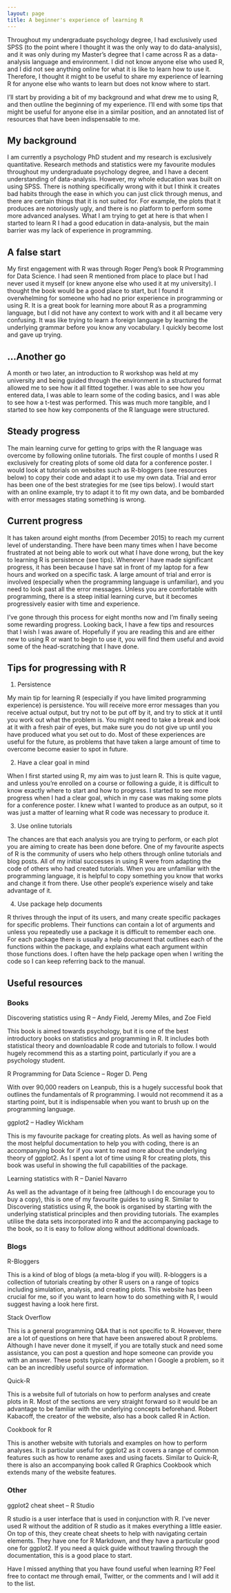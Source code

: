 ```yaml
---
layout: page
title: A beginner's experience of learning R 
---
```

Throughout my undergraduate psychology degree, I had exclusively used SPSS (to the point where I thought it was the only way to do data-analysis), and it was only during my Master’s degree that I came across R as a data-analysis language and environment. I did not know anyone else who used R, and I did not see anything online for what it is like to learn how to use it. Therefore, I thought it might to be useful to share my experience of learning R for anyone else who wants to learn but does not know where to start.

I’ll start by providing a bit of my background and what drew me to using R, and then outline the beginning of my experience. I’ll end with some tips that might be useful for anyone else in a similar position, and an annotated list of resources that have been indispensable to me.

## My background

I am currently a psychology PhD student and my research is exclusively quantitative. Research methods and statistics were my favourite modules throughout my undergraduate psychology degree, and I have a decent understanding of data-analysis. However, my whole education was built on using SPSS. There is nothing specifically wrong with it but I think it creates bad habits through the ease in which you can just click through menus, and there are certain things that it is not suited for. For example, the plots that it produces are notoriously ugly, and there is no platform to perform some more advanced analyses. What I am trying to get at here is that when I started to learn R I had a good education in data-analysis, but the main barrier was my lack of experience in programming. 

## A false start

My first engagement with R was through Roger Peng’s book R Programming for Data Science. I had seen R mentioned from place to place but I had never used it myself (or knew anyone else who used it at my university). I thought the book would be a good place to start, but I found it overwhelming for someone who had no prior experience in programming or using R. It is a great book for learning more about R as a programming language, but I did not have any context to work with and it all became very confusing. It was like trying to learn a foreign language by learning the underlying grammar before you know any vocabulary. I quickly become lost and gave up trying.

## …Another go

A month or two later, an introduction to R workshop was held at my university and being guided through the environment in a structured format allowed me to see how it all fitted together. I was able to see how you entered data, I was able to learn some of the coding basics, and I was able to see how a t-test was performed. This was much more tangible, and I started to see how key components of the R language were structured.

## Steady progress

The main learning curve for getting to grips with the R language was overcome by following online tutorials. The first couple of months I used R exclusively for creating plots of some old data for a conference poster. I would look at tutorials on websites such as R-bloggers (see resources below) to copy their code and adapt it to use my own data. Trial and error has been one of the best strategies for me (see tips below). I would start with an online example, try to adapt it to fit my own data, and be bombarded with error messages stating something is wrong.


## Current progress

It has taken around eight months (from December 2015) to reach my current level of understanding. There have been many times when I have become frustrated at not being able to work out what I have done wrong, but the key to learning R is persistence (see tips). Whenever I have made significant progress, it has been because I have sat in front of my laptop for a few hours and worked on a specific task. A large amount of trial and error is involved (especially when the programming language is unfamiliar), and you need to look past all the error messages. Unless you are comfortable with programming, there is a steep initial learning curve, but it becomes progressively easier with time and experience.

I’ve gone through this process for eight months now and I’m finally seeing some rewarding progress. Looking back, I have a few tips and resources that I wish I was aware of. Hopefully if you are reading this and are either new to using R or want to begin to use it, you will find them useful and avoid some of the head-scratching that I have done.

## Tips for progressing with R  

1. Persistence

My main tip for learning R (especially if you have limited programming experience) is persistence. You will receive more error messages than you receive actual output, but try not to be put off by it, and try to stick at it until you work out what the problem is. You might need to take a break and look at it with a fresh pair of eyes, but make sure you do not give up until you have produced what you set out to do. Most of these experiences are useful for the future, as problems that have taken a large amount of time to overcome become easier to spot in future.

2. Have a clear goal in mind

When I first started using R, my aim was to just learn R. This is quite vague, and unless you’re enrolled on a course or following a guide, it is difficult to know exactly where to start and how to progress. I started to see more progress when I had a clear goal, which in my case was making some plots for a conference poster. I knew what I wanted to produce as an output, so it was just a matter of learning what R code was necessary to produce it.

3. Use online tutorials

The chances are that each analysis you are trying to perform, or each plot you are aiming to create has been done before. One of my favourite aspects of R is the community of users who help others through online tutorials and blog posts. All of my initial successes in using R were from adapting the code of others who had created tutorials. When you are unfamiliar with the programming language, it is helpful to copy something you know that works and change it from there. Use other people’s experience wisely and take advantage of it.

4. Use package help documents

R thrives through the input of its users, and many create specific packages for specific problems. Their functions can contain a lot of arguments and unless you repeatedly use a package it is difficult to remember each one. For each package there is usually a help document that outlines each of the functions within the package, and explains what each argument within those functions does. I often have the help package open when I writing the code so I can keep referring back to the manual.

## Useful resources

### Books

Discovering statistics using R – Andy Field, Jeremy Miles, and Zoe Field

This book is aimed towards psychology, but it is one of the best introductory books on statistics and programming in R. It includes both statistical theory and downloadable R code and tutorials to follow. I would hugely recommend this as a starting point, particularly if you are a psychology student.

R Programming for Data Science – Roger D. Peng

With over 90,000 readers on Leanpub, this is a hugely successful book that outlines the fundamentals of R programming. I would not recommend it as a starting point, but it is indispensable when you want to brush up on the programming language.

ggplot2 – Hadley Wickham

This is my favourite package for creating plots. As well as having some of the most helpful documentation to help you with coding, there is an accompanying book for if you want to read more about the underlying theory of ggplot2. As I spent a lot of time using R for creating plots, this book was useful in showing the full capabilities of the package.

Learning statistics with R – Daniel Navarro

As well as the advantage of it being free (although I do encourage you to buy a copy), this is one of my favourite guides to using R. Similar to Discovering statistics using R, the book is organised by starting with the underlying statistical principles and then providing tutorials. The examples utilise the data sets incorporated into R and the accompanying package to the book, so it is easy to follow along without additional downloads.

### Blogs

R-Bloggers

This is a kind of blog of blogs (a meta-blog if you will). R-bloggers is a collection of tutorials creating by other R users on a range of topics including simulation, analysis, and creating plots. This website has been crucial for me, so if you want to learn how to do something with R, I would suggest having a look here first.

Stack Overflow

This is a general programming Q&A that is not specific to R. However, there are a lot of questions on here that have been answered about R problems. Although I have never done it myself, if you are totally stuck and need some assistance, you can post a question and hope someone can provide you with an answer. These posts typically appear when I Google a problem, so it can be an incredibly useful source of information.

Quick-R

This is a website full of tutorials on how to perform analyses and create plots in R. Most of the sections are very straight forward so it would be an advantage to be familiar with the underlying concepts beforehand. Robert Kabacoff, the creator of the website, also has a book called R in Action.

Cookbook for R

This is another website with tutorials and examples on how to perform analyses. It is particular useful for ggplot2 as it covers a range of common features such as how to rename axes and using facets. Similar to Quick-R, there is also an accompanying book called R Graphics Cookbook which extends many of the website features.

### Other

ggplot2 cheat sheet  – R Studio

R studio is a user interface that is used in conjunction with R. I’ve never used R without the addition of R studio as it makes everything a little easier. On top of this, they create cheat sheets to help with navigating certain elements. They have one for R Markdown, and they have a particular good one for ggplot2. If you need a quick guide without trawling through the documentation, this is a good place to start.

Have I missed anything that you have found useful when learning R? Feel free to contact me through email, Twitter, or the comments and I will add it to the list.
